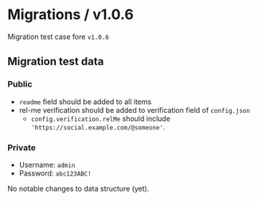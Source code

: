 # Migrations / v1.0.6

Migration test case fore `v1.0.6`

## Migration test data

### Public

* `readme` field should be added to all items
* rel-me verification should be added to verification field of `config.json`
    * `config.verification.relMe` should include
      `'https://social.example.com/@someone'`.

### Private

* Username: `admin`
* Password: `abc123ABC!`

No notable changes to data structure (yet).
